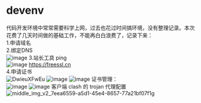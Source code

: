 # devenv
代码开发环境中常常需要科学上网，过去也花过时间搞环境，没有整理记录。本次花费了几天时间做的基础工作，不能再白白浪费了，记录下来：<br>
1.申请域名<br>
2.绑定DNS<br>
![image](https://user-images.githubusercontent.com/4297820/144697777-a575140b-bb0a-4c30-a472-06a78dfedc54.png)
3.站长工具 ping<br>
![image](https://user-images.githubusercontent.com/4297820/144698427-3d9587ad-059e-41b9-a9be-5d75399b19c1.png)
https://freessl.cn<br>
4.申请证书<br>
![DwieuXFwEu](https://user-images.githubusercontent.com/4297820/144698331-5247a054-a975-4b07-a488-996d10f21b14.png)
![image](https://user-images.githubusercontent.com/4297820/144698372-174adaa1-17f3-4e50-a105-c65981471313.png)
![image](https://user-images.githubusercontent.com/4297820/144698377-b06caf55-849b-451a-a00d-8a5794130b15.png)
证书管理：<br>
![image](https://user-images.githubusercontent.com/4297820/144698663-372319a8-f0f3-4933-9f96-9e8d78d17642.png)
![image](https://user-images.githubusercontent.com/4297820/144698668-ab81e82e-d623-4367-bb67-e57b3f88f80b.png)
客户端 clash 的 trojan 代理配置<br>
![middle_img_v2_7eea6559-a5d1-45e4-8657-77a21bf07f1g](https://user-images.githubusercontent.com/4297820/144699014-10689dd2-75a8-4aba-80f3-c1e6d1a322b8.png)
